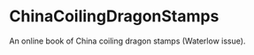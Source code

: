ChinaCoilingDragonStamps
========================

An online book of China coiling dragon stamps (Waterlow issue).
